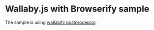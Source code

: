 # Wallaby.js with Browserify sample

The sample is using [wallabify postprocessor](https://github.com/wallabyjs/wallabify).